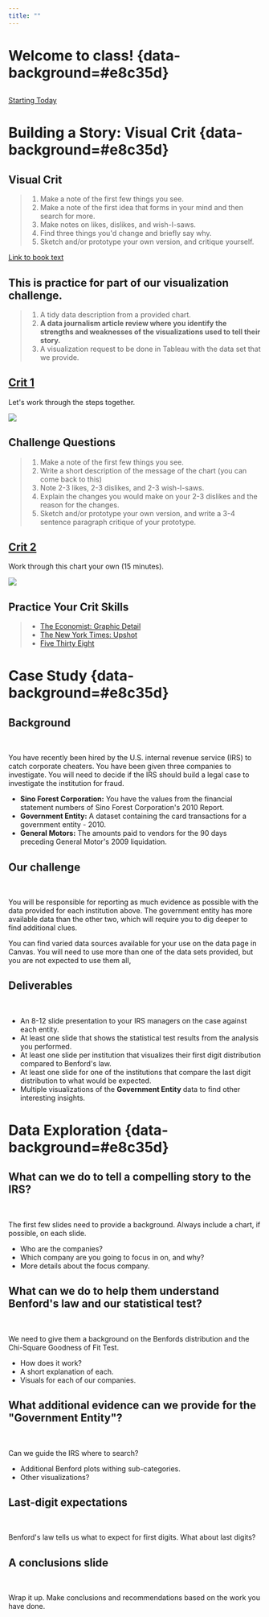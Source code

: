 ```yaml
---
title: ""
---
```


# Welcome to class! {data-background=#e8c35d}

##

[Starting Today](https://www.youtube.com/watch?v=gf_Diac7Mb8&t=1s)

# Building a Story: Visual Crit {data-background=#e8c35d}

## Visual Crit

> 1. Make a note of the first few things you see.
> 2. Make a note of the first idea that forms in your mind and then search for more.
> 3. Make notes on likes, dislikes, and wish-I-saws.
> 4. Find three things you'd change and briefly say why.
> 5. Sketch and/or prototype your own version, and critique yourself.

[Link to book text](images/gc/ch9_vcsteps.png)


## This is practice for part of our visualization challenge.

> 1. A tidy data description from a provided chart.   
> 2. **A data journalism article review where you identify the strengths and weaknesses of the visualizations used to tell their story.**   
> 3. A visualization request to be done in Tableau with the data set that we provide.   


## [Crit 1](https://fivethirtyeight.com/features/the-haters-are-losing-the-war-on-nfl-kickers/)

Let's work through the steps together.

![](images/VisCrit/morris-kicking-11.png)

## Challenge Questions

> 1. Make a note of the first few things you see.
> 2. Write a short description of the message of the chart (you can come back to this)
> 3. Note 2-3 likes, 2-3 dislikes, and 2-3 wish-I-saws.
> 4. Explain the changes you would make on your 2-3 dislikes and the reason for the changes.
> 5. Sketch and/or prototype your own version, and write a 3-4 sentence paragraph critique of your prototype.


## [Crit 2](https://fivethirtyeight.com/features/terriers-were-once-the-greatest-dogs-in-the-world-westminster-dog-show/)

Work through this chart your own (15 minutes).

![](images/VisCrit/roeder-dogs-31.png)

## Practice Your Crit Skills

> - [The Economist: Graphic Detail](https://www.economist.com/graphic-detail)
> - [The New York Times: Upshot](https://www.nytimes.com/section/upshot)
> - [Five Thirty Eight](https://fivethirtyeight.com/tag/data-visualization/)

# Case Study {data-background=#e8c35d}

## Background

<br>

You have recently been hired by the U.S. internal revenue service (IRS) to catch corporate cheaters. You have been given three companies to investigate. You will need to decide if the IRS should build a legal case to investigate the institution for fraud.

- **Sino Forest Corporation:** You have the values from the financial statement numbers of Sino Forest Corporation's 2010 Report.
- **Government Entity:** A dataset containing the card transactions for a government entity - 2010.
- **General Motors:** The amounts paid to vendors for the 90 days preceding General Motor's 2009 liquidation.

## Our challenge

<br>

You will be responsible for reporting as much evidence as possible with the data provided for each institution above. The government entity has more available data than the other two, which will require you to dig deeper to find additional clues.

You can find varied data sources available for your use on the data page in Canvas. You will need to use more than one of the data sets provided, but you are not expected to use them all,

## Deliverables

<br>

- An 8-12 slide presentation to your IRS managers on the case against each entity.
- At least one slide that shows the statistical test results from the analysis you performed.
- At least one slide per institution that visualizes their first digit distribution compared to Benford's law.
- At least one slide for one of the institutions that compare the last digit distribution to what would be expected.
- Multiple visualizations of the **Government Entity** data to find other interesting insights.


# Data Exploration {data-background=#e8c35d}

## What can we do to tell a compelling story to the IRS?

<br>

The first few slides need to provide a background. Always include a chart, if possible, on each slide.

- Who are the companies?
- Which company are you going to focus in on, and why?
- More details about the focus company.

## What can we do to help them understand Benford's law and our statistical test?

<br>

We need to give them a background on the Benfords distribution and the Chi-Square Goodness of Fit Test.

- How does it work?
- A short explanation of each.
- Visuals for each of our companies.

## What additional evidence can we provide for the "Government Entity"?

<br>

Can we guide the IRS where to search?

- Additional Benford plots withing sub-categories.
- Other visualizations?

## Last-digit expectations

<br>

Benford's law tells us what to expect for first digits. What about last digits?

## A conclusions slide

<br>

Wrap it up.  Make conclusions and recommendations based on the work you have done.
